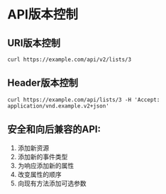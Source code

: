 # API版本控制

## URI版本控制
```
curl https://example.com/api/v2/lists/3
```

## Header版本控制
```
curl https://example.com/api/lists/3 -H 'Accept: application/vnd.example.v2+json'
```

## 安全和向后兼容的API:
1. 添加新资源
2. 添加新的事件类型
3. 为响应添加新的属性
4. 改变属性的顺序
5. 向现有方法添加可选参数
